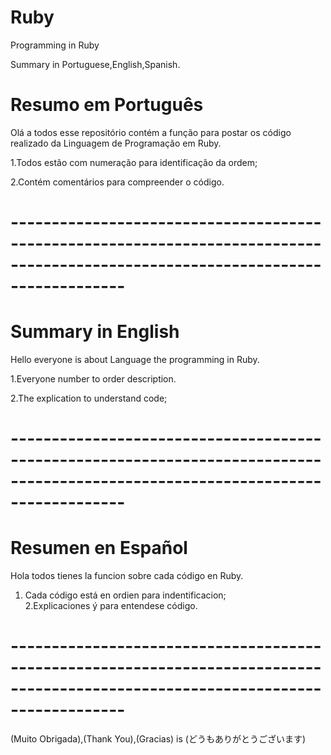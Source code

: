 # Ruby
Programming  in Ruby 


Summary in Portuguese,English,Spanish.

# Resumo em Português
Olá a todos esse repositório contém a função para postar os código realizado da Linguagem de Programação em Ruby.

1.Todos estão com numeração para identificação da ordem;

2.Contém comentários para compreender o código.
# --------------------------------------------------------------------------------------------------------------------------------
# Summary in English
Hello everyone is about Language the programming in Ruby.

1.Everyone number to order description.     

2.The explication to understand code;
           
# --------------------------------------------------------------------------------------------------------------------------------
# Resumen en Español
Hola todos tienes la funcion sobre cada  código en Ruby. 
1. Cada código está en ordien para indentificacion;       
2.Explicaciones ý para entendese código.                                                                                            
# --------------------------------------------------------------------------------------------------------------------------------
(Muito Obrigada),(Thank You),(Gracias) is (どうもありがとうございます)

